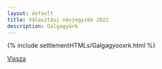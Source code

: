 ```yaml
---
layout: default
title: Választási névjegyzék 2022
description: Galgagyörk
---
```


{% include settlementHTMLs/Galgagyooxrk.html %}

[Vissza](../)